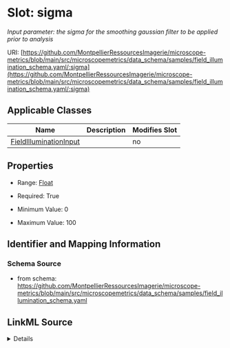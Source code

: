 # Slot: sigma


_Input parameter: the sigma for the smoothing gaussian filter to be applied prior to analysis_



URI: [https://github.com/MontpellierRessourcesImagerie/microscope-metrics/blob/main/src/microscopemetrics/data_schema/samples/field_illumination_schema.yaml/:sigma](https://github.com/MontpellierRessourcesImagerie/microscope-metrics/blob/main/src/microscopemetrics/data_schema/samples/field_illumination_schema.yaml/:sigma)



<!-- no inheritance hierarchy -->




## Applicable Classes

| Name | Description | Modifies Slot |
| --- | --- | --- |
[FieldIlluminationInput](FieldIlluminationInput.md) |  |  no  |







## Properties

* Range: [Float](Float.md)

* Required: True

* Minimum Value: 0

* Maximum Value: 100





## Identifier and Mapping Information







### Schema Source


* from schema: https://github.com/MontpellierRessourcesImagerie/microscope-metrics/blob/main/src/microscopemetrics/data_schema/samples/field_illumination_schema.yaml




## LinkML Source

<details>
```yaml
name: sigma
description: 'Input parameter: the sigma for the smoothing gaussian filter to be applied
  prior to analysis'
from_schema: https://github.com/MontpellierRessourcesImagerie/microscope-metrics/blob/main/src/microscopemetrics/data_schema/samples/field_illumination_schema.yaml
rank: 1000
multivalued: false
ifabsent: float(2.0)
alias: sigma
domain_of:
- FieldIlluminationInput
range: float
required: true
minimum_value: 0
maximum_value: 100

```
</details>